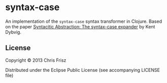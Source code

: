 # syntax-case

An implementation of the `syntax-case` syntax transformer in Clojure.
Based on the paper [Syntacitic Abstraction: The syntax-case expander](http://www.cs.indiana.edu/~dyb/pubs/bc-syntax-case.pdf)
by Kent Dybvig.

## License

Copyright © 2013 Chris Frisz

Distributed under the Eclipse Public License (see accompanying LICENSE 
file)
